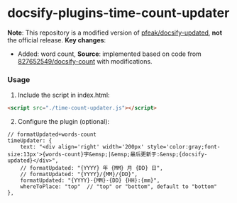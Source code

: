 # docsify-plugins-time-count-updater

**Note**: This repository is a modified version of [pfeak/docsify-updated]([https://gitee.com/zhengxiangqi/docsify-scroll-to-top](https://github.com/pfeak/docsify-updated)), **not** the official release. 
**Key changes**: 
- Added: word count, **Source**: implemented based on code from [827652549/docsify-count](https://github.com/827652549/docsify-count) with modifications.

### Usage
1. Include the script in index.html:
  ``` html
  <script src="./time-count-updater.js"></script>
  ```
2. Configure the plugin (optional):
  ```
  // formatUpdated+words-count
  timeUpdater: {
      text: "<div align='right' width='200px' style='color:gray;font-size:13px'>{words-count}字&emsp;|&emsp;最后更新于:&ensp;{docsify-updated}</div>",
      // formatUpdated: "{YYYY} 年 {MM} 月 {DD} 日",
      // formatUpdated: "{YYYY}/{MM}/{DD}",
      formatUpdated: "{YYYY}-{MM}-{DD} {HH}:{mm}",
      whereToPlace: "top"  // "top" or "bottom", default to "bottom"
  },
  ```

